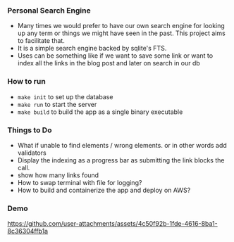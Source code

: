 ### Personal Search Engine

- Many times we would prefer to have our own search engine for looking up any term or things we might have seen in the
  past. This project aims to facilitate that.
- It is a simple search engine backed by sqlite's FTS.
- Uses can be something like if we want to save some link or want to index all the links in the blog post and later on
  search in our db

### How to run

- `make init` to set up the database
- `make run` to start the server
- `make build` to build the app as a single binary executable

### Things to Do

- What if unable to find elements / wrong elements. or in other words add validators
- Display the indexing as a progress bar as submitting the link blocks the call.
- show how many links found
- How to swap terminal with file for logging?
- How to build and containerize the app and deploy on AWS?

### Demo

https://github.com/user-attachments/assets/4c50f92b-1fde-4616-8ba1-8c36304ffb1a

